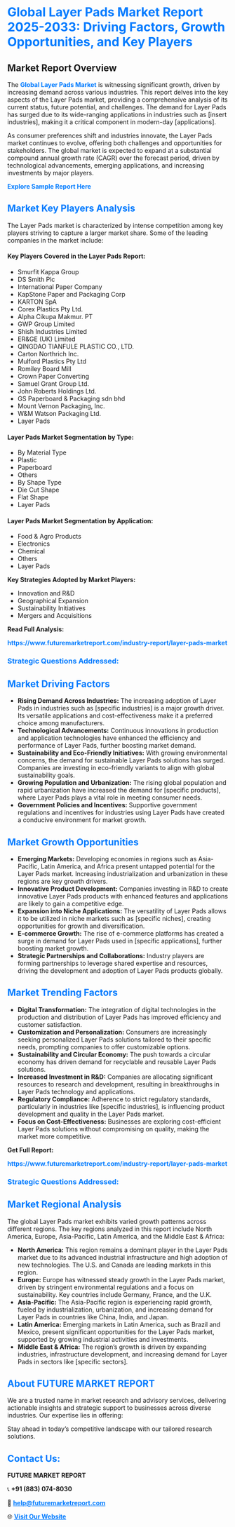 <h1 style="color: #007BFF;">Global Layer Pads Market Report 2025-2033: Driving Factors, Growth Opportunities, and Key Players</h1>

<section id="overview">
<h2>Market Report Overview</h2>
<p>The <a href="https://www.futuremarketreport.com/industry-report/layer-pads-market" style="color: #007BFF; text-decoration: none;"><strong>Global Layer Pads Market</strong></a> is witnessing significant growth, driven by increasing demand across various industries. This report delves into the key aspects of the Layer Pads market, providing a comprehensive analysis of its current status, future potential, and challenges. The demand for Layer Pads has surged due to its wide-ranging applications in industries such as [insert industries], making it a critical component in modern-day [applications].</p>
<p>As consumer preferences shift and industries innovate, the Layer Pads market continues to evolve, offering both challenges and opportunities for stakeholders. The global market is expected to expand at a substantial compound annual growth rate (CAGR) over the forecast period, driven by technological advancements, emerging applications, and increasing investments by major players.</p>
</section>

<section id="overview">
<p><a href="https://www.futuremarketreport.com/request-sample/reportId=89870" style="color: #007BFF; text-decoration: none;"><strong>Explore Sample Report Here</strong></a></p>
</section>

<section id="key-players">
<h2 style="color: #007BFF;">Market Key Players Analysis</h2>
<p>The Layer Pads market is characterized by intense competition among key players striving to capture a larger market share. Some of the leading companies in the market include:</p>
<h4>Key Players Covered in the Layer Pads Report:</h4>
<ul><li>Smurfit Kappa Group</li><li>DS Smith Plc</li><li>International Paper Company</li><li>KapStone Paper and Packaging Corp</li><li>KARTON SpA</li><li>Corex Plastics Pty Ltd.</li><li>Alpha Cikupa Makmur. PT</li><li>GWP Group Limited</li><li>Shish Industries Limited</li><li>ER&amp;GE (UK) Limited</li><li>QINGDAO TIANFULE PLASTIC CO., LTD.</li><li>Carton Northrich Inc.</li><li>Mulford Plastics Pty Ltd</li><li>Romiley Board Mill</li><li>Crown Paper Converting</li><li>Samuel Grant Group Ltd.</li><li>John Roberts Holdings Ltd.</li><li>GS Paperboard &amp; Packaging sdn bhd</li><li>Mount Vernon Packaging, Inc.</li><li>W&amp;M Watson Packaging Ltd.</li><li>Layer Pads</li></ul>
<h4>Layer Pads Market Segmentation by Type:</h4>
<ul><li>By Material Type</li><li>Plastic</li><li>Paperboard</li><li>Others</li><li>By Shape Type</li><li>Die Cut Shape</li><li>Flat Shape</li><li>Layer Pads</li></ul>

<h4>Layer Pads Market Segmentation by Application:</h4>
<ul><li>Food &amp; Agro Products</li><li>Electronics</li><li>Chemical</li><li>Others</li><li>Layer Pads</li></ul>
<p><strong>Key Strategies Adopted by Market Players:</strong></p>
<ul>
<li>Innovation and R&D</li>
<li>Geographical Expansion</li>
<li>Sustainability Initiatives</li>
<li>Mergers and Acquisitions</li>
</ul>
</section>

<section>
<p><strong>Read Full Analysis: </strong></p><a href="https://www.futuremarketreport.com/industry-report/layer-pads-market" style="color: #007BFF; text-decoration: none;"><strong>https://www.futuremarketreport.com/industry-report/layer-pads-market</strong></a>
<h3 style="color: #007BFF;">Strategic Questions Addressed:</h3>
</section>

<section id="driving-factors">
<h2 style="color: #007BFF;">Market Driving Factors</h2>
<ul>
<li><strong>Rising Demand Across Industries:</strong> The increasing adoption of Layer Pads in industries such as [specific industries] is a major growth driver. Its versatile applications and cost-effectiveness make it a preferred choice among manufacturers.</li>
<li><strong>Technological Advancements:</strong> Continuous innovations in production and application technologies have enhanced the efficiency and performance of Layer Pads, further boosting market demand.</li>
<li><strong>Sustainability and Eco-Friendly Initiatives:</strong> With growing environmental concerns, the demand for sustainable Layer Pads solutions has surged. Companies are investing in eco-friendly variants to align with global sustainability goals.</li>
<li><strong>Growing Population and Urbanization:</strong> The rising global population and rapid urbanization have increased the demand for [specific products], where Layer Pads plays a vital role in meeting consumer needs.</li>
<li><strong>Government Policies and Incentives:</strong> Supportive government regulations and incentives for industries using Layer Pads have created a conducive environment for market growth.</li>
</ul>
</section>

<section id="growth-opportunities">
<h2 style="color: #007BFF;">Market Growth Opportunities</h2>
<ul>
<li><strong>Emerging Markets:</strong> Developing economies in regions such as Asia-Pacific, Latin America, and Africa present untapped potential for the Layer Pads market. Increasing industrialization and urbanization in these regions are key growth drivers.</li>
<li><strong>Innovative Product Development:</strong> Companies investing in R&D to create innovative Layer Pads products with enhanced features and applications are likely to gain a competitive edge.</li>
<li><strong>Expansion into Niche Applications:</strong> The versatility of Layer Pads allows it to be utilized in niche markets such as [specific niches], creating opportunities for growth and diversification.</li>
<li><strong>E-commerce Growth:</strong> The rise of e-commerce platforms has created a surge in demand for Layer Pads used in [specific applications], further boosting market growth.</li>
<li><strong>Strategic Partnerships and Collaborations:</strong> Industry players are forming partnerships to leverage shared expertise and resources, driving the development and adoption of Layer Pads products globally.</li>
</ul>
</section>

<section id="trending-factors">
<h2 style="color: #007BFF;">Market Trending Factors</h2>
<ul>
<li><strong>Digital Transformation:</strong> The integration of digital technologies in the production and distribution of Layer Pads has improved efficiency and customer satisfaction.</li>
<li><strong>Customization and Personalization:</strong> Consumers are increasingly seeking personalized Layer Pads solutions tailored to their specific needs, prompting companies to offer customizable options.</li>
<li><strong>Sustainability and Circular Economy:</strong> The push towards a circular economy has driven demand for recyclable and reusable Layer Pads solutions.</li>
<li><strong>Increased Investment in R&D:</strong> Companies are allocating significant resources to research and development, resulting in breakthroughs in Layer Pads technology and applications.</li>
<li><strong>Regulatory Compliance:</strong> Adherence to strict regulatory standards, particularly in industries like [specific industries], is influencing product development and quality in the Layer Pads market.</li>
<li><strong>Focus on Cost-Effectiveness:</strong> Businesses are exploring cost-efficient Layer Pads solutions without compromising on quality, making the market more competitive.</li>
</ul>
</section>

<section>
<p><strong>Get Full Report: </strong></p><a href="https://www.futuremarketreport.com/industry-report/layer-pads-market" style="color: #007BFF; text-decoration: none;"><strong>https://www.futuremarketreport.com/industry-report/layer-pads-market</strong></a>
<h3 style="color: #007BFF;">Strategic Questions Addressed:</h3>
</section>


<section id="regional-analysis">
<h2 style="color: #007BFF;">Market Regional Analysis</h2>
<p>The global Layer Pads market exhibits varied growth patterns across different regions. The key regions analyzed in this report include North America, Europe, Asia-Pacific, Latin America, and the Middle East & Africa:</p>
<ul>
<li><strong>North America:</strong> This region remains a dominant player in the Layer Pads market due to its advanced industrial infrastructure and high adoption of new technologies. The U.S. and Canada are leading markets in this region.</li>
<li><strong>Europe:</strong> Europe has witnessed steady growth in the Layer Pads market, driven by stringent environmental regulations and a focus on sustainability. Key countries include Germany, France, and the U.K.</li>
<li><strong>Asia-Pacific:</strong> The Asia-Pacific region is experiencing rapid growth, fueled by industrialization, urbanization, and increasing demand for Layer Pads in countries like China, India, and Japan.</li>
<li><strong>Latin America:</strong> Emerging markets in Latin America, such as Brazil and Mexico, present significant opportunities for the Layer Pads market, supported by growing industrial activities and investments.</li>
<li><strong>Middle East & Africa:</strong> The region’s growth is driven by expanding industries, infrastructure development, and increasing demand for Layer Pads in sectors like [specific sectors].</li>
</ul>
</section>

<footer>
<h2 style="color: #007BFF;">About FUTURE MARKET REPORT</h2>
<p>We are a trusted name in market research and advisory services, delivering actionable insights and strategic support to businesses across diverse industries. Our expertise lies in offering:</p>

<p>Stay ahead in today’s competitive landscape with our tailored research solutions.</p>

<h2 style="color: #007BFF;">Contact Us:</h2>
<p><strong>FUTURE MARKET REPORT</strong></p>
<p>📞 <strong>+91 (883) 074-8030</strong></p>
<p>📧 <strong><a href="mailto:help@futuremarketreport.com" style="color: #007BFF;">help@futuremarketreport.com</a></strong></p>
<p>🌐 <strong><a href="https://www.futuremarketreport.com/" style="color: #007BFF;">Visit Our Website</a></strong></p>
</footer>